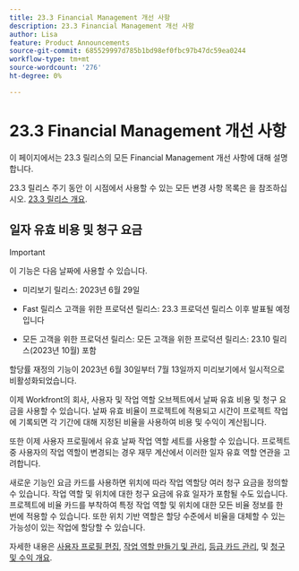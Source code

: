 ```yaml
---
title: 23.3 Financial Management 개선 사항
description: 23.3 Financial Management 개선 사항
author: Lisa
feature: Product Announcements
source-git-commit: 685529997d785b1bd98ef0fbc97b47dc59ea0244
workflow-type: tm+mt
source-wordcount: '276'
ht-degree: 0%

---
```


# 23.3 Financial Management 개선 사항

이 페이지에서는 23.3 릴리스의 모든 Financial Management 개선 사항에 대해 설명합니다.

23.3 릴리스 주기 동안 이 시점에서 사용할 수 있는 모든 변경 사항 목록은 을 참조하십시오. [23.3 릴리스 개요](/help/quicksilver/product-announcements/product-releases/23.3-release-activity/23-3-release-overview.md).

## 일자 유효 비용 및 청구 요금


>[!IMPORTANT]
>
>이 기능은 다음 날짜에 사용할 수 있습니다.
>
>* 미리보기 릴리스: 2023년 6월 29일
>
>* Fast 릴리스 고객을 위한 프로덕션 릴리스: 23.3 프로덕션 릴리스 이후 발표될 예정입니다
>
>* 모든 고객을 위한 프로덕션 릴리스: 모든 고객을 위한 프로덕션 릴리스: 23.10 릴리스(2023년 10월) 포함
>
>할당률 재정의 기능이 2023년 6월 30일부터 7월 13일까지 미리보기에서 일시적으로 비활성화되었습니다.


이제 Workfront의 회사, 사용자 및 작업 역할 오브젝트에서 날짜 유효 비용 및 청구 요금을 사용할 수 있습니다. 날짜 유효 비율이 프로젝트에 적용되고 시간이 프로젝트 작업에 기록되면 각 기간에 대해 지정된 비율을 사용하여 비용 및 수익이 계산됩니다.

또한 이제 사용자 프로필에서 유효 날짜 작업 역할 세트를 사용할 수 있습니다. 프로젝트 중 사용자의 작업 역할이 변경되는 경우 재무 계산에서 이러한 일자 유효 역할 연관을 고려합니다.

새로운 기능인 요금 카드를 사용하면 위치에 따라 작업 역할당 여러 청구 요금을 정의할 수 있습니다. 작업 역할 및 위치에 대한 청구 요금에 유효 일자가 포함될 수도 있습니다. 프로젝트에 비율 카드를 부착하여 특정 작업 역할 및 위치에 대한 모든 비율 정보를 한 번에 적용할 수 있습니다. 또한 위치 기반 역할은 할당 수준에서 비율을 대체할 수 있는 가능성이 있는 작업에 할당할 수 있습니다.

자세한 내용은 [사용자 프로필 편집](/help/quicksilver/administration-and-setup/add-users/create-and-manage-users/edit-a-users-profile.md), [작업 역할 만들기 및 관리](/help/quicksilver/administration-and-setup/set-up-workfront/organizational-setup/create-manage-job-roles.md), [등급 카드 관리](/help/quicksilver/administration-and-setup/set-up-workfront/configure-system-defaults/manage-rate-cards.md), 및 [청구 및 수익 개요](/help/quicksilver/manage-work/projects/project-finances/billing-and-revenue-overview.md).
